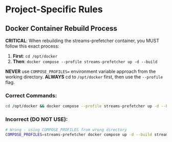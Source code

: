 # Project-Specific Rules

## Docker Container Rebuild Process

**CRITICAL**: When rebuilding the streams-prefetcher container, you MUST follow this exact process:

1. **First**: `cd /opt/docker`
2. **Then**: `docker compose --profile streams-prefetcher up -d --build`

**NEVER** use `COMPOSE_PROFILES=` environment variable approach from the working directory.
**ALWAYS** cd to `/opt/docker` first, then use the `--profile` flag.

### Correct Commands:
```bash
cd /opt/docker && docker compose --profile streams-prefetcher up -d --build
```

### Incorrect (DO NOT USE):
```bash
# Wrong - using COMPOSE_PROFILES from wrong directory
COMPOSE_PROFILES=streams-prefetcher docker compose up -d --build streams-prefetcher
```
